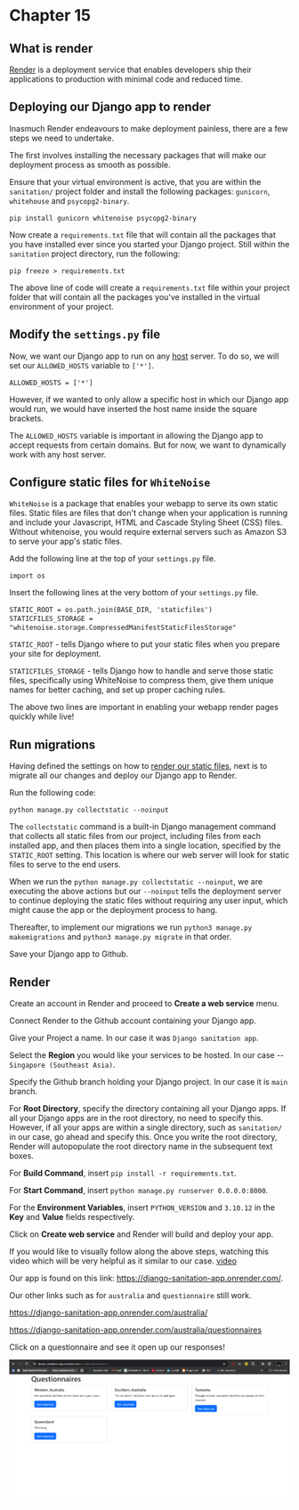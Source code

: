 # Chapter 15 

## What is render

[Render](https://render.com/about) is a deployment service that enables developers ship their applications to production with minimal code and reduced time. 

## Deploying our Django app to render 

Inasmuch Render endeavours to make deployment painless, there are a few steps we need to undertake. 

The first involves installing the necessary packages that will make our deployment process as smooth as possible. 

Ensure that your virtual environment is active, that you are within the `sanitation/` project folder and install the following packages: `gunicorn`, `whitehouse` and `psycopg2-binary`.

```
pip install gunicorn whitenoise psycopg2-binary
```

Now create a `requirements.txt` file that will contain all the packages that you have installed ever since you started your Django project. Still within the `sanitation` project directory, run the following:

```
pip freeze > requirements.txt
```

The above line of code will create a `requirements.txt` file within your project folder that will contain all the packages you've installed in the virtual environment of your project. 

## Modify the `settings.py` file 

Now, we want our Django app to run on any [host](https://labex.io/questions/how-to-configure-django-allowed-hosts-153741) server. To do so, we will set our `ALLOWED_HOSTS` variable to `['*']`. 

```
ALLOWED_HOSTS = ['*']
```

However, if we wanted to only allow a specific host in which our Django app would run, we would have inserted the host name inside the square brackets. 

The `ALLOWED_HOSTS` variable is important in allowing the Django app to accept requests from certain domains. But for now, we want to dynamically work with any host server.


## Configure static files for `WhiteNoise`

`WhiteNoise` is a package that enables your webapp to serve its own static files. Static files are files that don't change when your application is running and include your Javascript, HTML and Cascade Styling Sheet (CSS) files. Without whitenoise, you would require external servers such as Amazon S3 to serve your app's static files. 

Add the following line at the top of your `settings.py` file.

```
import os

```

Insert the following lines at the very bottom of your `settings.py` file.

```
STATIC_ROOT = os.path.join(BASE_DIR, 'staticfiles')
STATICFILES_STORAGE = "whitenoise.storage.CompressedManifestStaticFilesStorage"

```

`STATIC_ROOT` -  tells Django where to put your static files when you prepare your site for deployment.

`STATICFILES_STORAGE` - tells Django how to handle and serve those static files, specifically using WhiteNoise to compress them, give them unique names for better caching, and set up proper caching rules.

The above two lines are important in enabling your webapp render pages quickly while live!

## Run migrations

Having defined the settings on how to [render our static files](https://www.geeksforgeeks.org/everything-about-django-collectstatic-command/), next is to migrate all our changes and deploy our Django app to Render.

Run the following code:

```
python manage.py collectstatic --noinput

```

The `collectstatic` command is a built-in Django management command that collects all static files from our project, including files from each installed app, and then places them into a single location, specified by the `STATIC_ROOT` setting. This location is where our web server will look for static files to serve to the end users.

When we run the `python manage.py collectstatic --noinput`, we are executing the above actions but our `--noinput` tells the deployment server to continue deploying the static files without requiring any user input, which might cause the app or the deployment process to hang.

Thereafter, to implement our migrations we run `python3 manage.py makemigrations` and `python3 manage.py migrate` in that order.

Save your Django app to Github.

## Render

Create an account in Render and proceed to **Create a web service** menu.

Connect Render to the Github account containing your Django app.

Give your Project a name. In our case it was `Django sanitation app`.

Select the **Region** you would like your services to be hosted. In our case -- `Singapore (Southeast Asia)`.

Specify the Github branch holding your Django project. In our case it is `main` branch.

For **Root Directory**, specify the directory containing all your Django apps. If all your Django apps are in the root directory, no need to specify this. However, if all your apps are within a single directory, such as `sanitation/` in our case, go ahead and specify this. Once you write the root directory, Render will autopopulate the root directory name in the subsequent text boxes.

For **Build Command**, insert `pip install -r requirements.txt`. 

For **Start Command**, insert `python manage.py runserver 0.0.0.0:8000`.

For the **Environment Variables**, insert `PYTHON_VERSION` and `3.10.12` in the **Key** and **Value** fields respectively.

Click on **Create web service** and Render will build and deploy your app. 

If you would like to visually follow along the above steps, watching this video which will be very helpful as it similar to our case. [video](https://www.youtube.com/watch?v=MPGoy5rp1GE)

Our app is found on this link: https://django-sanitation-app.onrender.com/.

Our other links such as for `australia` and `questionnaire` still work. 

https://django-sanitation-app.onrender.com/australia/

https://django-sanitation-app.onrender.com/australia/questionnaires

Click on a questionnaire and see it open up our responses!

![Django on Render](images/django_render.PNG)




